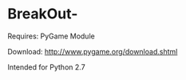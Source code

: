 # BreakOut-

Requires: PyGame Module

Download: http://www.pygame.org/download.shtml

Intended for Python 2.7
